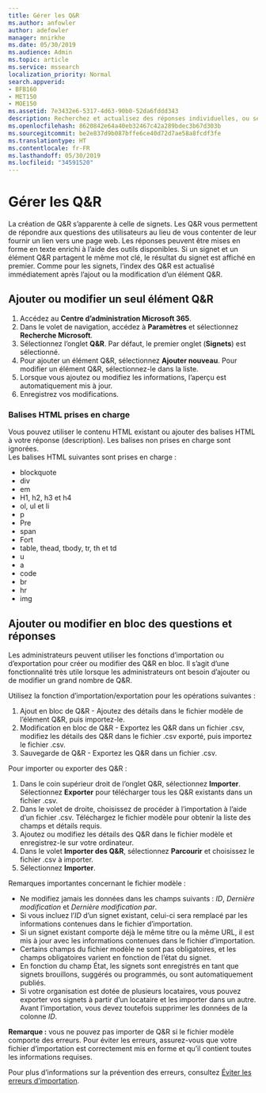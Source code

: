 ```yaml
---
title: Gérer les Q&R
ms.author: anfowler
author: adefowler
manager: mnirkhe
ms.date: 05/30/2019
ms.audience: Admin
ms.topic: article
ms.service: mssearch
localization_priority: Normal
search.appverid:
- BFB160
- MET150
- MOE150
ms.assetid: 7e3432e6-5317-4d63-90b0-52da6fddd343
description: Recherchez et actualisez des réponses individuelles, ou servez-vous des outils de Recherche Microsoft disponibles pour les modifier tous à la fois
ms.openlocfilehash: 8620842e64a40eb32467c42a289bdec3b67d303b
ms.sourcegitcommit: be2e837d9b087bffe6ce40d72d7ae58a8fcdf3fe
ms.translationtype: HT
ms.contentlocale: fr-FR
ms.lasthandoff: 05/30/2019
ms.locfileid: "34591520"
---
```

# <a name="manage-qas"></a>Gérer les Q&R

La création de Q&R s’apparente à celle de signets. Les Q&R vous permettent de répondre aux questions des utilisateurs au lieu de vous contenter de leur fournir un lien vers une page web. Les réponses peuvent être mises en forme en texte enrichi à l’aide des outils disponibles. Si un signet et un élément Q&R partagent le même mot clé, le résultat du signet est affiché en premier. Comme pour les signets, l’index des Q&R est actualisé immédiatement après l’ajout ou la modification d’un élément Q&R. 

## <a name="add-or-edit-a-single-qa"></a>Ajouter ou modifier un seul élément Q&R
1. Accédez au **Centre d’administration Microsoft 365**.
1. Dans le volet de navigation, accédez à **Paramètres** et sélectionnez **Recherche Microsoft**.
1. Sélectionnez l’onglet **Q&R**. Par défaut, le premier onglet (**Signets**) est sélectionné.
1. Pour ajouter un élément Q&R, sélectionnez **Ajouter nouveau**.
Pour modifier un élément Q&R, sélectionnez-le dans la liste.
1. Lorsque vous ajoutez ou modifiez les informations, l’aperçu est automatiquement mis à jour.
1. Enregistrez vos modifications.

### <a name="supported-html-tags"></a>Balises HTML prises en charge
Vous pouvez utiliser le contenu HTML existant ou ajouter des balises HTML à votre réponse (description). Les balises non prises en charge sont ignorées.  
Les balises HTML suivantes sont prises en charge :
- blockquote
- div
- em
- H1, h2, h3 et h4
- ol, ul et li
- p
- Pre
- span
- Fort
- table, thead, tbody, tr, th et td
- u
- a
- code
- br
- hr
- img

## <a name="bulk-add-or-edit-qas"></a>Ajouter ou modifier en bloc des questions et réponses
Les administrateurs peuvent utiliser les fonctions d’importation ou d’exportation pour créer ou modifier des Q&R en bloc. Il s’agit d’une fonctionnalité très utile lorsque les administrateurs ont besoin d’ajouter ou de modifier un grand nombre de Q&R. 

Utilisez la fonction d’importation/exportation pour les opérations suivantes :
1. Ajout en bloc de Q&R - Ajoutez des détails dans le fichier modèle de l’élément Q&R, puis importez-le.
1. Modification en bloc de Q&R - Exportez les Q&R dans un fichier .csv, modifiez les détails des Q&R dans le fichier .csv exporté, puis importez le fichier .csv.
1. Sauvegarde de Q&R - Exportez les Q&R dans un fichier .csv.

Pour importer ou exporter des Q&R :
1. Dans le coin supérieur droit de l’onglet Q&R, sélectionnez **Importer**. Sélectionnez **Exporter** pour télécharger tous les Q&R existants dans un fichier .csv.
1. Dans le volet de droite, choisissez de procéder à l’importation à l’aide d’un fichier .csv.
Téléchargez le fichier modèle pour obtenir la liste des champs et détails requis. 
1. Ajoutez ou modifiez les détails des Q&R dans le fichier modèle et enregistrez-le sur votre ordinateur. 
1. Dans le volet **Importer des Q&R**, sélectionnez **Parcourir** et choisissez le fichier .csv à importer.
1. Sélectionnez **Importer**.

Remarques importantes concernant le fichier modèle :
- Ne modifiez jamais les données dans les champs suivants : *ID*, *Dernière modification* et *Dernière modification par*.
- Si vous incluez l’*ID* d’un signet existant, celui-ci sera remplacé par les informations contenues dans le fichier d’importation.
- Si un signet existant comporte déjà le même titre ou la même URL, il est mis à jour avec les informations contenues dans le fichier d’importation.
- Certains champs du fichier modèle ne sont pas obligatoires, et les champs obligatoires varient en fonction de l’état du signet.
- En fonction du champ État, les signets sont enregistrés en tant que signets brouillons, suggérés ou programmés, ou sont automatiquement publiés.
- Si votre organisation est dotée de plusieurs locataires, vous pouvez exporter vos signets à partir d’un locataire et les importer dans un autre. Avant l’importation, vous devez toutefois supprimer les données de la colonne *ID*.

**Remarque :** vous ne pouvez pas importer de Q&R si le fichier modèle comporte des erreurs. Pour éviter les erreurs, assurez-vous que votre fichier d’importation est correctement mis en forme et qu’il contient toutes les informations requises. 

Pour plus d’informations sur la prévention des erreurs, consultez [Éviter les erreurs d’importation](manage-bookmarks.md#prevent-import-errors).